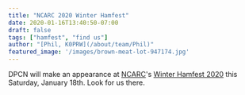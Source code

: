 ```yaml
---
title: "NCARC 2020 Winter Hamfest"
date: 2020-01-16T13:40:50-07:00
draft: false
tags: ["hamfest", "find us"]
author: "[Phil, K0PRW](/about/team/Phil)"
featured_image: '/images/brown-meat-lot-947174.jpg'
---
```


DPCN will make an appearance at [NCARC](http://www.ncarc.net/)'s [Winter Hamfest 2020](http://www.ncarc.net/?q=node/282) this Saturday, January 18th. Look for us there.

